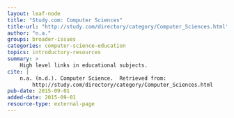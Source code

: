 ```yaml
---
layout: leaf-node
title: "Study.com: Computer Sciences"
title-url: "http://study.com/directory/category/Computer_Sciences.html"
author: "n.a."
groups: broader-issues
categories: computer-science-education
topics: introductory-resources
summary: >
    High level links in educational subjects.
cite: |
    n.a. (n.d.). Computer Science.  Retrieved from:
        http://study.com/directory/category/Computer_Sciences.html
pub-date: 2015-09-01
added-date: 2015-09-01
resource-type: external-page
---
```

